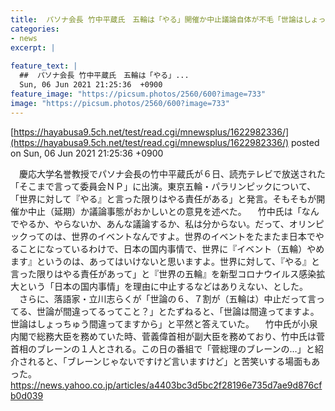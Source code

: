 ```yaml
---
title:  パソナ会長 竹中平蔵氏　五輪は「やる」開催か中止議論自体が不毛「世論はしょっちゅう間違ってる」  
categories:
- news
excerpt: |
  
feature_text: |
  ##  パソナ会長 竹中平蔵氏　五輪は「やる」...
  Sun, 06 Jun 2021 21:25:36  +0900
feature_image: "https://picsum.photos/2560/600?image=733"
image: "https://picsum.photos/2560/600?image=733"
---
```


[https://hayabusa9.5ch.net/test/read.cgi/mnewsplus/1622982336/](https://hayabusa9.5ch.net/test/read.cgi/mnewsplus/1622982336/)
posted on Sun, 06 Jun 2021 21:25:36  +0900

<!--more-->

　慶応大学名誉教授でパソナ会長の竹中平蔵氏が６日、読売テレビで放送された「そこまで言って委員会ＮＰ」に出演。東京五輪・パラリンピックについて、「世界に対して『やる』と言った限りはやる責任がある」と発言。そもそもが開催か中止（延期）か議論事態がおかしいとの意見を述べた。 　竹中氏は「なんでやるか、やらないか、あんな議論するか、私は分からない。だって、オリンピックってのは、世界のイベントなんですよ。世界のイベントをたまたま日本でやることになっているわけで、日本の国内事情で、世界に『イベント（五輪）やめます』というのは、あってはいけないと思いますよ。世界に対して、『やる』と言った限りはやる責任があって」と『世界の五輪』を新型コロナウイルス感染拡大という「日本の国内事情」を理由に中止するなどはありえない、とした。 　さらに、落語家・立川志らくが「世論の６、７割が（五輪は）中止だって言ってる、世論が間違ってるってこと？」とたずねると、「世論は間違ってますよ。世論はしょっちゅう間違ってますから」と平然と答えていた。 　竹中氏が小泉内閣で総務大臣を務めていた時、菅義偉首相が副大臣を務めており、竹中氏は菅首相のブレーンの１人とされる。この日の番組で「菅総理のブレーンの…」と紹介されると、「ブレーンじゃないですけど言いますけど」と苦笑いする場面もあった。 https://news.yahoo.co.jp/articles/a4403bc3d5bc2f28196e735d7ae9d876cfb0d039
